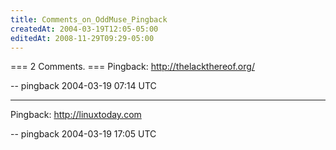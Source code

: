 ```yaml
---
title: Comments_on_OddMuse_Pingback
createdAt: 2004-03-19T12:05-05:00
editedAt: 2008-11-29T09:29-05:00
---
```


=== 2 Comments. ===
Pingback: http://thelackthereof.org/

-- pingback 2004-03-19 07:14 UTC

----
Pingback: http://linuxtoday.com

-- pingback 2004-03-19 17:05 UTC


